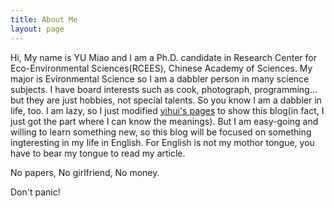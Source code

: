 ```yaml
---
title: About Me
layout: page
---
```

Hi, My name is YU Miao and I am a Ph.D. candidate in Research Center for Eco-Environmental Sciences(RCEES), Chinese Academy of Sciences. My major is Evironmental Science so I am a dabbler person in many science subjects. I have board interests such as cook, photograph, programming... but they are just hobbies, not special talents. So you know I am a dabbler in life, too. I am lazy, so I just modified [yihui's pages](http://yihui.name) to show this blog(in fact, I just got the part where I can know the meanings). But I am easy-going and willing to learn something new, so this blog will be focused on something ingteresting in my life in English. For English is not my mothor tongue, you have to bear my tongue to read my article.

No papers, No girlfriend, No money. 

Don't panic!
